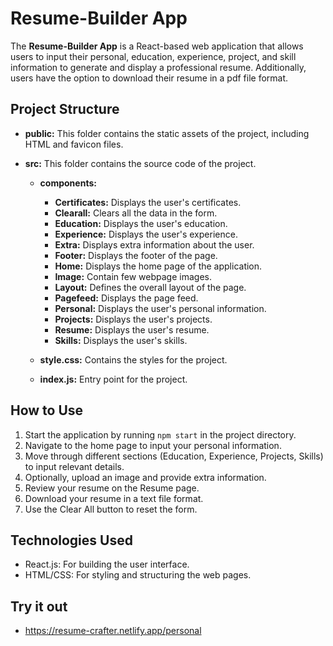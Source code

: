 # Resume-Builder App

The **Resume-Builder App** is a React-based web application that allows users to input their personal, education, experience, project, and skill information to generate and display a professional resume. Additionally, users have the option to download their resume in a pdf file format.

## Project Structure

- **public:** This folder contains the static assets of the project, including HTML and favicon files.

- **src:** This folder contains the source code of the project.

  - **components:**

    - **Certificates:** Displays the user's certificates.
    - **Clearall:** Clears all the data in the form.
    - **Education:** Displays the user's education.
    - **Experience:** Displays the user's experience.
    - **Extra:** Displays extra information about the user.
    - **Footer:** Displays the footer of the page.
    - **Home:** Displays the home page of the application.
    - **Image:** Contain few webpage images.
    - **Layout:** Defines the overall layout of the page.
    - **Pagefeed:** Displays the page feed.
    - **Personal:** Displays the user's personal information.
    - **Projects:** Displays the user's projects.
    - **Resume:** Displays the user's resume.
    - **Skills:** Displays the user's skills.

  - **style.css:** Contains the styles for the project.

  - **index.js:** Entry point for the project.

## How to Use

1. Start the application by running `npm start` in the project directory.
2. Navigate to the home page to input your personal information.
3. Move through different sections (Education, Experience, Projects, Skills) to input relevant details.
4. Optionally, upload an image and provide extra information.
5. Review your resume on the Resume page.
6. Download your resume in a text file format.
7. Use the Clear All button to reset the form.

## Technologies Used

- React.js: For building the user interface.
- HTML/CSS: For styling and structuring the web pages.

## Try it out

- https://resume-crafter.netlify.app/personal
